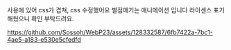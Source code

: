 사용에 있어 css가 겹쳐, css 수정했어요
별점매기는 애니메이션 입니다 라이센스 표기해뒀으니 확인 부탁드려요.



https://github.com/Sossoh/WebP23/assets/128332587/6fb7422a-7bc1-4ae5-a183-e530e5cfedfd


